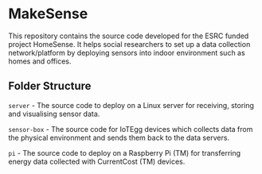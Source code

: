 MakeSense
=========

This repository contains the source code developed for the ESRC funded project HomeSense.
It helps social researchers to set up a data collection network/platform by deploying sensors into indoor environment such as homes and offices.

Folder Structure
----------------
`server` - The source code to deploy on a Linux server for receiving, storing and visualising sensor data.

`sensor-box` - The source code for IoTEgg devices which collects data from the physical environment and sends them back to the data servers.

`pi` - The source code to deploy on a Raspberry Pi (TM) for transferring energy data collected with CurrentCost (TM) devices.


